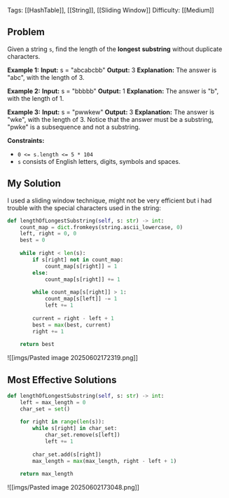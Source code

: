 Tags: [[HashTable]], [[String]], [[Sliding Window]]
Difficulty: [[Medium]]

## Problem
Given a string `s`, find the length of the **longest** **substring** without duplicate characters.

**Example 1:**
**Input:** s = "abcabcbb"
**Output:** 3
**Explanation:** The answer is "abc", with the length of 3.

**Example 2:**
**Input:** s = "bbbbb"
**Output:** 1
**Explanation:** The answer is "b", with the length of 1.

**Example 3:**
**Input:** s = "pwwkew"
**Output:** 3
**Explanation:** The answer is "wke", with the length of 3.
Notice that the answer must be a substring, "pwke" is a subsequence and not a substring.

**Constraints:**
- `0 <= s.length <= 5 * 104`
- `s` consists of English letters, digits, symbols and spaces.

## My Solution
I used a sliding window technique, might not be very efficient but i had trouble with the special characters used in the string:

```python
def lengthOfLongestSubstring(self, s: str) -> int:
	count_map = dict.fromkeys(string.ascii_lowercase, 0)
	left, right = 0, 0
	best = 0
	  
	while right < len(s):
		if s[right] not in count_map:
			count_map[s[right]] = 1
		else:
			count_map[s[right]] += 1
		  
		while count_map[s[right]] > 1:
			count_map[s[left]] -= 1
			left += 1
		  
		current = right - left + 1
		best = max(best, current)
		right += 1
	  
	return best
```

![[imgs/Pasted image 20250602172319.png]]

## Most Effective Solutions
```python
def lengthOfLongestSubstring(self, s: str) -> int: 
	left = max_length = 0 
	char_set = set() 
	
	for right in range(len(s)): 
		while s[right] in char_set: 
			char_set.remove(s[left]) 
			left += 1 
			
		char_set.add(s[right]) 
		max_length = max(max_length, right - left + 1) 
	
	return max_length
```

![[imgs/Pasted image 20250602173048.png]]